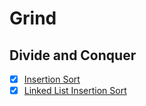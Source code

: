# Grind

## Divide and Conquer

* [X] [Insertion Sort](/Divide%20and%20Conquer/Sorting/InsertionSort.cpp)
* [X] [Linked List Insertion Sort](./Divide%20and%20Conquer/Sorting/InsertionSortList.cpp)
